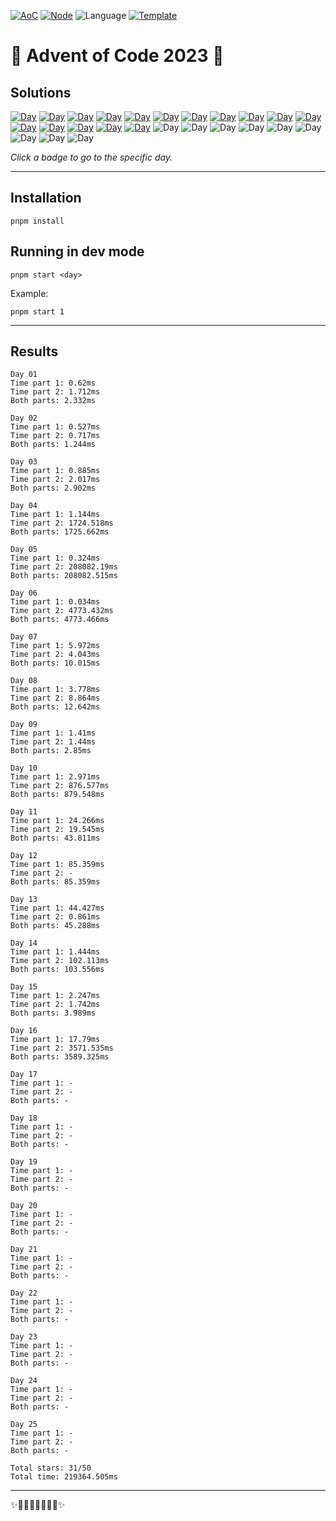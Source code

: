 <!-- Entries between SOLUTIONS and RESULTS tags are auto-generated -->

[![AoC](https://badgen.net/badge/AoC/2023/blue)](https://adventofcode.com/2023)
[![Node](https://badgen.net/badge/Node/v16.13.0+/blue)](https://nodejs.org/en/download/)
![Language](https://badgen.net/badge/Language/TypeScript/blue)
[![Template](https://badgen.net/badge/Template/aocrunner/blue)](https://github.com/caderek/aocrunner)

# 🎄 Advent of Code 2023 🎄

## Solutions

<!--SOLUTIONS-->

[![Day](https://badgen.net/badge/01/%E2%98%85%E2%98%85/green)](src/day01)
[![Day](https://badgen.net/badge/02/%E2%98%85%E2%98%85/green)](src/day02)
[![Day](https://badgen.net/badge/03/%E2%98%85%E2%98%85/green)](src/day03)
[![Day](https://badgen.net/badge/04/%E2%98%85%E2%98%85/green)](src/day04)
[![Day](https://badgen.net/badge/05/%E2%98%85%E2%98%85/green)](src/day05)
[![Day](https://badgen.net/badge/06/%E2%98%85%E2%98%85/green)](src/day06)
[![Day](https://badgen.net/badge/07/%E2%98%85%E2%98%85/green)](src/day07)
[![Day](https://badgen.net/badge/08/%E2%98%85%E2%98%85/green)](src/day08)
[![Day](https://badgen.net/badge/09/%E2%98%85%E2%98%85/green)](src/day09)
[![Day](https://badgen.net/badge/10/%E2%98%85%E2%98%85/green)](src/day10)
[![Day](https://badgen.net/badge/11/%E2%98%85%E2%98%85/green)](src/day11)
[![Day](https://badgen.net/badge/12/%E2%98%85%E2%98%86/yellow)](src/day12)
[![Day](https://badgen.net/badge/13/%E2%98%85%E2%98%85/green)](src/day13)
[![Day](https://badgen.net/badge/14/%E2%98%85%E2%98%85/green)](src/day14)
[![Day](https://badgen.net/badge/15/%E2%98%85%E2%98%85/green)](src/day15)
[![Day](https://badgen.net/badge/16/%E2%98%85%E2%98%85/green)](src/day16)
![Day](https://badgen.net/badge/17/%E2%98%86%E2%98%86/gray)
![Day](https://badgen.net/badge/18/%E2%98%86%E2%98%86/gray)
![Day](https://badgen.net/badge/19/%E2%98%86%E2%98%86/gray)
![Day](https://badgen.net/badge/20/%E2%98%86%E2%98%86/gray)
![Day](https://badgen.net/badge/21/%E2%98%86%E2%98%86/gray)
![Day](https://badgen.net/badge/22/%E2%98%86%E2%98%86/gray)
![Day](https://badgen.net/badge/23/%E2%98%86%E2%98%86/gray)
![Day](https://badgen.net/badge/24/%E2%98%86%E2%98%86/gray)
![Day](https://badgen.net/badge/25/%E2%98%86%E2%98%86/gray)

<!--/SOLUTIONS-->

_Click a badge to go to the specific day._

---

## Installation

```
pnpm install
```

## Running in dev mode

```
pnpm start <day>
```

Example:

```
pnpm start 1
```

---

## Results

<!--RESULTS-->

```
Day 01
Time part 1: 0.62ms
Time part 2: 1.712ms
Both parts: 2.332ms
```

```
Day 02
Time part 1: 0.527ms
Time part 2: 0.717ms
Both parts: 1.244ms
```

```
Day 03
Time part 1: 0.885ms
Time part 2: 2.017ms
Both parts: 2.902ms
```

```
Day 04
Time part 1: 1.144ms
Time part 2: 1724.518ms
Both parts: 1725.662ms
```

```
Day 05
Time part 1: 0.324ms
Time part 2: 208082.19ms
Both parts: 208082.515ms
```

```
Day 06
Time part 1: 0.034ms
Time part 2: 4773.432ms
Both parts: 4773.466ms
```

```
Day 07
Time part 1: 5.972ms
Time part 2: 4.043ms
Both parts: 10.015ms
```

```
Day 08
Time part 1: 3.778ms
Time part 2: 8.864ms
Both parts: 12.642ms
```

```
Day 09
Time part 1: 1.41ms
Time part 2: 1.44ms
Both parts: 2.85ms
```

```
Day 10
Time part 1: 2.971ms
Time part 2: 876.577ms
Both parts: 879.548ms
```

```
Day 11
Time part 1: 24.266ms
Time part 2: 19.545ms
Both parts: 43.811ms
```

```
Day 12
Time part 1: 85.359ms
Time part 2: -
Both parts: 85.359ms
```

```
Day 13
Time part 1: 44.427ms
Time part 2: 0.861ms
Both parts: 45.288ms
```

```
Day 14
Time part 1: 1.444ms
Time part 2: 102.113ms
Both parts: 103.556ms
```

```
Day 15
Time part 1: 2.247ms
Time part 2: 1.742ms
Both parts: 3.989ms
```

```
Day 16
Time part 1: 17.79ms
Time part 2: 3571.535ms
Both parts: 3589.325ms
```

```
Day 17
Time part 1: -
Time part 2: -
Both parts: -
```

```
Day 18
Time part 1: -
Time part 2: -
Both parts: -
```

```
Day 19
Time part 1: -
Time part 2: -
Both parts: -
```

```
Day 20
Time part 1: -
Time part 2: -
Both parts: -
```

```
Day 21
Time part 1: -
Time part 2: -
Both parts: -
```

```
Day 22
Time part 1: -
Time part 2: -
Both parts: -
```

```
Day 23
Time part 1: -
Time part 2: -
Both parts: -
```

```
Day 24
Time part 1: -
Time part 2: -
Both parts: -
```

```
Day 25
Time part 1: -
Time part 2: -
Both parts: -
```

```
Total stars: 31/50
Total time: 219364.505ms
```

<!--/RESULTS-->

---

✨🎄🎁🎄🎅🎄🎁🎄✨
